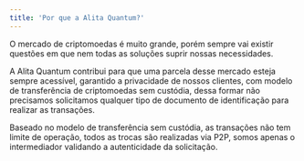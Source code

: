 ```yaml
---
title: 'Por que a Alita Quantum?'
---
```


O mercado de criptomoedas é muito grande, porém sempre vai existir questões em que nem todas as soluções suprir nossas necessidades.

A Alita Quantum contribui para que uma parcela desse mercado esteja sempre acessível, garantido a privacidade de nossos clientes, com modelo de transferência de criptomoedas sem custódia, dessa formar não precisamos solicitamos qualquer tipo de documento de identificação para realizar as transações.

Baseado no modelo de transferência sem custódia, as transações não tem limite de operação, todos as trocas são realizadas via P2P, somos apenas o intermediador validando a autenticidade da solicitação.
